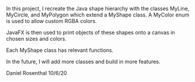 In this project, I recreate the Java shape hierarchy with the classes MyLine, MyCircle, and MyPolygon which extend a MyShape class.
A MyColor enum is used to allow custom RGBA colors.

JavaFX is then used to print objects of these shapes onto a canvas in chosen sizes and colors. 

Each MyShape class has relevant functions. 

In the future, I will add more classes and build in more features.

Daniel Rosenthal
10/6/20
